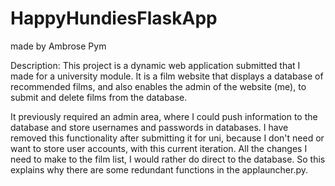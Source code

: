 # HappyHundiesFlaskApp

made by Ambrose Pym

Description: This project is a dynamic web application submitted that I made for a university module. It is a film website that displays a database of recommended films, and also enables the admin of the website (me), to submit and delete films from the database.

It previously required an admin area, where I could push information to the database and store usernames and passwords in databases. I have removed this functionality after submitting it for uni, because I don't need or want to store user accounts, with this current iteration. All the changes I need to make to the film list, I would rather do direct to the database. So this explains why there are some redundant functions in the applauncher.py.
